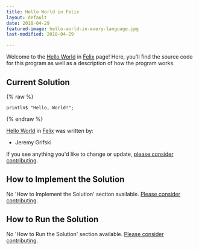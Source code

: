 ```yaml
---
title: Hello World in Felix
layout: default
date: 2018-04-29
featured-image: hello-world-in-every-language.jpg
last-modified: 2018-04-29

---
```


Welcome to the [Hello World](https://rzuckerm.github.io/sample-programs-website-copy/projects/hello-world) in [Felix](https://rzuckerm.github.io/sample-programs-website-copy/languages/felix) page! Here, you'll find the source code for this program as well as a description of how the program works.

## Current Solution

{% raw %}

```felix
println$ "Hello, World!";
```

{% endraw %}

[Hello World](https://rzuckerm.github.io/sample-programs-website-copy/projects/hello-world) in [Felix](https://rzuckerm.github.io/sample-programs-website-copy/languages/felix) was written by:

- Jeremy Grifski

If you see anything you'd like to change or update, [please consider contributing](https://github.com/TheRenegadeCoder/sample-programs).

## How to Implement the Solution

No 'How to Implement the Solution' section available. [Please consider contributing](https://github.com/TheRenegadeCoder/sample-programs-website).

## How to Run the Solution

No 'How to Run the Solution' section available. [Please consider contributing](https://github.com/TheRenegadeCoder/sample-programs-website).